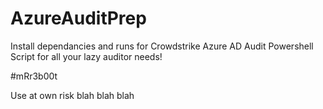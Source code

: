 # AzureAuditPrep

Install dependancies and runs for Crowdstrike Azure AD Audit Powershell Script for all your lazy auditor needs!

#mRr3b00t

Use at own risk blah blah blah
